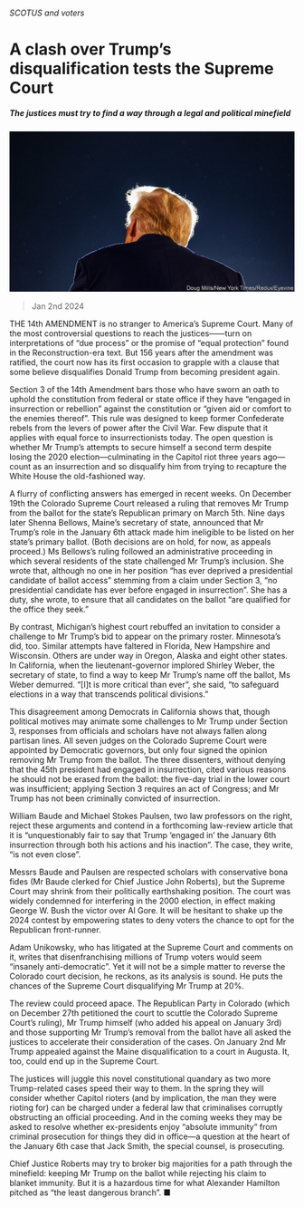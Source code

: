###### SCOTUS and voters

# A clash over Trump’s disqualification tests the Supreme Court 

##### The justices must try to find a way through a legal and political minefield 

![image](images/20240106_USP001.jpg) 

> Jan 2nd 2024 


THE 14th AMENDMENT is no stranger to America’s Supreme Court. Many of the most controversial questions to reach the justices——turn on interpretations of “due process” or the promise of “equal protection” found in the Reconstruction-era text. But 156 years after the amendment was ratified, the court now has its first occasion to grapple with a clause that some believe disqualifies Donald Trump from becoming president again. 

Section 3 of the 14th Amendment bars those who have sworn an oath to uphold the constitution from federal or state office if they have “engaged in insurrection or rebellion” against the constitution or “given aid or comfort to the enemies thereof”. This rule was designed to keep former Confederate rebels from the levers of power after the Civil War. Few dispute that it applies with equal force to insurrectionists today. The open question is whether Mr Trump’s attempts to secure himself a second term despite losing the 2020 election—culminating in the Capitol riot three years ago—count as an insurrection and so disqualify him from trying to recapture the White House the old-fashioned way. 

A flurry of conflicting answers has emerged in recent weeks. On December 19th the Colorado Supreme Court released a ruling that removes Mr Trump from the ballot for the state’s Republican primary on March 5th. Nine days later Shenna Bellows, Maine’s secretary of state, announced that Mr Trump’s role in the January 6th attack made him ineligible to be listed on her state’s primary ballot. (Both decisions are on hold, for now, as appeals proceed.) Ms Bellows’s ruling followed an administrative proceeding in which several residents of the state challenged Mr Trump’s inclusion. She wrote that, although no one in her position “has ever deprived a presidential candidate of ballot access” stemming from a claim under Section 3, “no presidential candidate has ever before engaged in insurrection”. She has a duty, she wrote, to ensure that all candidates on the ballot “are qualified for the office they seek.”

By contrast, Michigan’s highest court rebuffed an invitation to consider a challenge to Mr Trump’s bid to appear on the primary roster. Minnesota’s did, too. Similar attempts have faltered in Florida, New Hampshire and Wisconsin. Others are under way in Oregon, Alaska and eight other states. In California, when the lieutenant-governor implored Shirley Weber, the secretary of state, to find a way to keep Mr Trump’s name off the ballot, Ms Weber demurred. “[I]t is more critical than ever”, she said, “to safeguard elections in a way that transcends political divisions.”

This disagreement among Democrats in California shows that, though political motives may animate some challenges to Mr Trump under Section 3, responses from officials and scholars have not always fallen along partisan lines. All seven judges on the Colorado Supreme Court were appointed by Democratic governors, but only four signed the opinion removing Mr Trump from the ballot. The three dissenters, without denying that the 45th president had engaged in insurrection, cited various reasons he should not be erased from the ballot: the five-day trial in the lower court was insufficient; applying Section 3 requires an act of Congress; and Mr Trump has not been criminally convicted of insurrection.

William Baude and Michael Stokes Paulsen, two law professors on the right, reject these arguments and contend in a forthcoming law-review article that it is “unquestionably fair to say that Trump ‘engaged in’ the January 6th insurrection through both his actions and his inaction”. The case, they write, “is not even close”. 

Messrs Baude and Paulsen are respected scholars with conservative bona fides (Mr Baude clerked for Chief Justice John Roberts), but the Supreme Court may shrink from their politically earthshaking position. The court was widely condemned for interfering in the 2000 election, in effect making George W. Bush the victor over Al Gore. It will be hesitant to shake up the 2024 contest by empowering states to deny voters the chance to opt for the Republican front-runner. 

Adam Unikowsky, who has litigated at the Supreme Court and comments on it, writes that disenfranchising millions of Trump voters would seem “insanely anti-democratic”. Yet it will not be a simple matter to reverse the Colorado court decision, he reckons, as its analysis is sound. He puts the chances of the Supreme Court disqualifying Mr Trump at 20%. 

The review could proceed apace. The Republican Party in Colorado (which on December 27th petitioned the court to scuttle the Colorado Supreme Court’s ruling), Mr Trump himself (who added his appeal on January 3rd) and those supporting Mr Trump’s removal from the ballot have all asked the justices to accelerate their consideration of the cases. On January 2nd Mr Trump appealed against the Maine disqualification to a court in Augusta. It, too, could end up in the Supreme Court.

The justices will juggle this novel constitutional quandary as two more Trump-related cases speed their way to them. In the spring they will consider whether Capitol rioters (and by implication, the man they were rioting for) can be charged under a federal law that criminalises corruptly obstructing an official proceeding. And in the coming weeks they may be asked to resolve whether ex-presidents enjoy “absolute immunity” from criminal prosecution for things they did in office—a question at the heart of the January 6th case that Jack Smith, the special counsel, is prosecuting.

Chief Justice Roberts may try to broker big majorities for a path through the minefield: keeping Mr Trump on the ballot while rejecting his claim to blanket immunity. But it is a hazardous time for what Alexander Hamilton pitched as “the least dangerous branch”. ■


